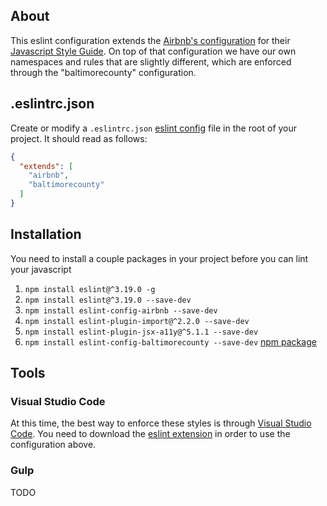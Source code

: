 ## About
This eslint configuration extends the [Airbnb's configuration](https://www.npmjs.com/package/eslint-config-airbnb) for their [Javascript Style Guide](https://github.com/airbnb/javascript). On top of that configuration we have our own namespaces and rules that are slightly different, which are enforced through the "baltimorecounty" configuration.

## .eslintrc.json
Create or modify a ```.eslintrc.json``` [eslint config](http://eslint.org/docs/user-guide/configuring) file in the root of your project. It should read as follows:
```json
{
  "extends": [
    "airbnb",
    "baltimorecounty"
  ]
}
```

## Installation
You need to install a couple packages in your project before you can lint your javascript

1. ```npm install eslint@^3.19.0 -g```
1. ```npm install eslint@^3.19.0 --save-dev```
1. ```npm install eslint-config-airbnb --save-dev```
1. ```npm install eslint-plugin-import@^2.2.0 --save-dev```
1. ```npm install eslint-plugin-jsx-a11y@^5.1.1 --save-dev```
1. ```npm install eslint-config-baltimorecounty --save-dev``` [npm package](https://www.npmjs.com/package/eslint-config-baltimorecounty)

## Tools

### Visual Studio Code
At this time, the best way to enforce these styles is through [Visual Studio Code](https://code.visualstudio.com/). You need to download the [eslint extension](https://marketplace.visualstudio.com/items?itemName=dbaeumer.vscode-eslint) in order to use the configuration above.

### Gulp
TODO
